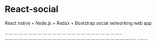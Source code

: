 # React-social
React native + Node.js + Redux + Bootstrap social networking web app

.............................................................................................
........................................................................................................
........